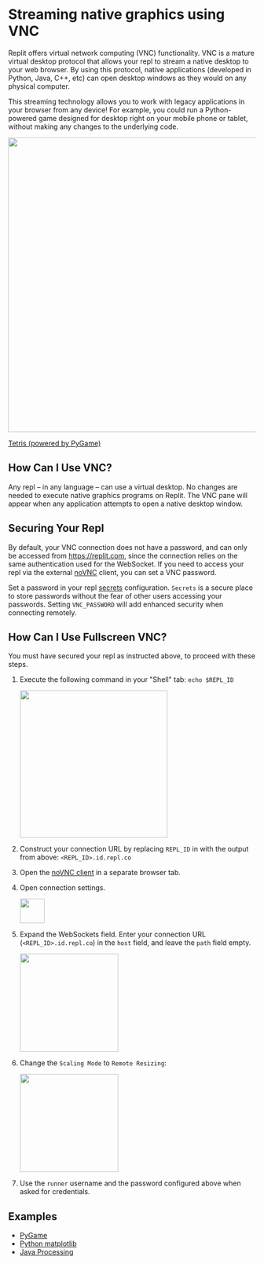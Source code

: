 # Streaming native graphics using VNC 

Replit offers virtual network computing (VNC) functionality. VNC is a mature virtual desktop protocol that allows your repl to stream a native desktop to your web browser. By using this protocol, native applications (developed in Python, Java, C++, etc) can open desktop windows as they would on any physical computer. 

This streaming technology allows you to work with legacy applications in your browser from any device! For example, you could run a Python-powered game designed for desktop right on your mobile phone or tablet, without making any changes to the underlying code.

<img style="width:600px" src="https://docs.replit.com/images/vnc/tetris.png"/>

<a href="https://replit.com/@demcrepl/Tetris-in-Pygame" target="_blank">Tetris (powered by PyGame)</a>

## How Can I Use VNC?

Any repl – in any language – can use a virtual desktop. No changes are needed to execute native graphics programs on Replit. The VNC pane will appear when any application attempts to open a native desktop window.


## Securing Your Repl 

By default, your VNC connection does not have a password, and can only be accessed from https://replit.com, since the connection relies on the same authentication used for the WebSocket. If you need to access your repl via the external [noVNC](https://novnc.com) client, you can set a VNC password.

Set a password in your repl [secrets](https://docs.replit.com/repls/secrets-environment-variables) configuration.  `Secrets` is a secure place to store passwords without the fear of other users accessing your passwords. Setting `VNC_PASSWORD` will add enhanced security when connecting remotely.

## How Can I Use Fullscreen VNC?

You must have secured your repl as instructed above, to proceed with these steps.

1. Execute the following command in your "Shell" tab: `echo $REPL_ID`

   <img style="width:300px" src="https://docs.replit.com/images/vnc/replid.png"/>

2. Construct your connection URL by replacing `REPL_ID` in with the output from above: `<REPL_ID>.id.repl.co`

3. Open the [noVNC client](https://novnc.com/noVNC/vnc.html) in a separate browser tab.

4. Open connection settings.

   <img style="width:50px" src="https://docs.replit.com/images/vnc/settings.png"/>

5. Expand the WebSockets field. Enter your connection URL (`<REPL_ID>.id.repl.co`) in the `host` field, and leave the `path` field empty.

   <img style="width:200px" src="https://docs.replit.com/images/vnc/host.png"/>

6. Change the `Scaling Mode` to `Remote Resizing`:
   
   <img style="width:200px" src="https://docs.replit.com/images/vnc/scaling.png"/>

7. Use the `runner` username and the password configured above when asked for credentials.

## Examples

- <a href="https://replit.com/@demcrepl/Tetris-in-Pygame" target="_blank">PyGame</a>
- <a href="https://replit.com/@amasad/docs-matplotlib" target="_blank">Python matplotlib</a>
- <a href="https://replit.com/@sigcse2021/Game-of-Life-demcrepl" target="_blank">Java Processing</a>
